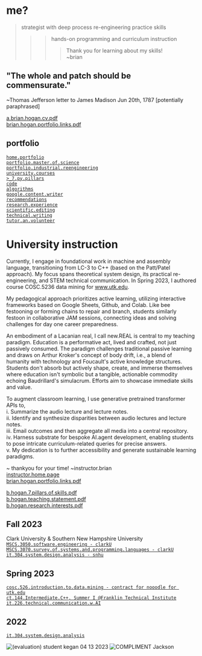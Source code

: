 # me?  
> strategist with deep process re-engineering practice skills
>>> hands-on programming and curriculum instruction  
>>>> Thank you for learning about my skills!  
~brian  

## "The whole and patch should be commensurate."  
~Thomas Jefferson letter to James Madison
Jun 20th, 1787 [potentially paraphrased]  

[a.brian.hogan.cv.pdf](https://github.com/bbe2/portfolio/files/12530489/a.brian.hogan.cv.pdf)  
[brian.hogan.portfolio.links.pdf](https://github.com/bbe2/portfolio/files/12552219/brian.hogan.portfolio.links.pdf)  

## portfolio  
[`home.portfolio`](https://github.com/bbe2/portfolio.brian)  
[`portfolio.master.of.science`](https://github.com/bbe2/portfolio/tree/master_portfolio)  
[`portfolio.industrial.reengineering`](https://github.com/bbe2/portfolio/tree/reengineering)  
[`university.courses`](https://github.com/bbe2/instructor.brian)  
[`>_7.py.pillars`](https://github.com/bbe2/portfolio/tree/%3E_7_Pillars_of_Python)   
[`code`](https://github.com/bbe2/portfolio/tree/code)  
[`algorithms`](https://github.com/bbe2/professor.full.brain/tree/algorithms)  
[`google.content.writer`](https://github.com/bbe2/portfolio/tree/tech_curriculum_an_GwG)  
[`recommendations`](https://github.com/bbe2/portfolio/tree/reference_recommend)    
[`research.experience`](https://github.com/bbe2/portfolio/tree/research_experience )  
[`scientific.editing`](https://github.com/bbe2/portfolio/tree/scientific_edit)  
[`technical.writing`](https://github.com/bbe2/portfolio/tree/tech_write)  
[`tutor.an.volunteer`](https://github.com/bbe2/portfolio/tree/tutor_volunteer)  


# University instruction  

Currently, I engage in foundational work in machine and assembly language, transitioning from LC-3 to C++ (based on the Patt/Patel approach). My focus spans theoretical system design, its practical re-engineering, and STEM technical communication. In Spring 2023, I authored course COSC.5236 data mining for www.utk.edu.  

My pedagogical approach prioritizes active learning, utilizing interactive frameworks based on Google Sheets, Github, and Colab. Like bee festooning or forming chains to repair and branch, students similarly festoon in collaborative JAM sessions, connecting ideas and solving challenges for day one career preparedness.  

An embodiment of a Lacanian real, I call new.REAL is central to my teaching paradigm. Education is a performative act, lived and crafted, not just passively consumed. The paradigm challenges traditional passive learning and draws on Arthur Kroker's concept of body drift, i.e., a blend of humanity with technology and Foucault's active knowledge structures. Students don't absorb but actively shape, create, and immerse themselves where education isn't symbolic but a tangible, actionable commodity echoing Baudrillard's simulacrum. Efforts aim to showcase immediate skills and value.   

To augment classroom learning, I use generative pretrained transformer APIs to,  
i.	Summarize the audio lecture and lecture notes.  
ii.	Identify and synthesize disparities between audio lectures and lecture notes.  
iii.	Email outcomes and then aggregate all media into a central repository.  
iv.	Harness substrate for bespoke AI.agent development, enabling students to pose intricate curriculum-related queries for precise answers.  
v.	My dedication is to further accessibility and generate sustainable learning paradigms.  
  

~ thankyou for your time! ~instructor.brian  
[instructor.home.page](https://github.com/bbe2/instructor.brian)  
 [brian.hogan.portfolio.links.pdf](https://github.com/bbe2/portfolio/files/12552218/brian.hogan.portfolio.links.pdf)  

[b.hogan.7.pillars.of.skills.pdf](https://github.com/bbe2/instructor.brian/files/12529580/7.pillars.of.skills.pdf)  
[b.hogan.teaching.statement.pdf](https://github.com/bbe2/instructor.brian/files/12529585/brian.hogan.teaching.statement.pdf)  
[b.hogan.research.interests.pdf](https://github.com/bbe2/instructor.brian/files/12529583/brian.hogan.research.interests.pdf)  

## Fall 2023  
Clark University & Southern New Hampshire University  
[`MSCS.3050.software.engineering - clarkU`](https://github.com/bbe2/instructor.brian/tree/mscs.3070.survey.of.systems.and.programming.languages)  
[`MSCS.3070.survey.of.systems.and.programming.languages - clarkU`](https://github.com/bbe2/instructor.brian/tree/mscs.3070.survey.of.systems.and.programming.languages)  
[`it.304.system.design.analysis - snhu`](https://github.com/bbe2/instructor.brian/tree/it.304.fall.2023)  

## Spring 2023  
[`cosc.526.introduction.to.data.mining - contract for nooodle for utk.edu`](https://github.com/bbe2/professor/tree/cosc.526.intro.to.data.Mining.utk.edu)  
[`ct.144.Intermediate.C++, Summer I @Franklin Technical Institute`](https://github.com/bbe2/professor/tree/ct.144.intermedat.C%2B%2B)   
[`it.226.technical.communication.w.AI`](https://github.com/bbe2/professor/tree/it.226.technical.communication.w.ai)  

## 2022  
[`it.304.system.design.analysis`](https://github.com/bbe2/IT.304.Fall.2022)  

![(evaluation) student kegan 04 13 2023](https://github.com/bbe2/professor/assets/59778456/356cefc6-475e-472f-8b75-e23c5b5b38b9)
![COMPLIMENT Jackson](https://github.com/bbe2/professor/assets/59778456/55b15676-2ea6-490f-9bc1-86e85acf230a)  
